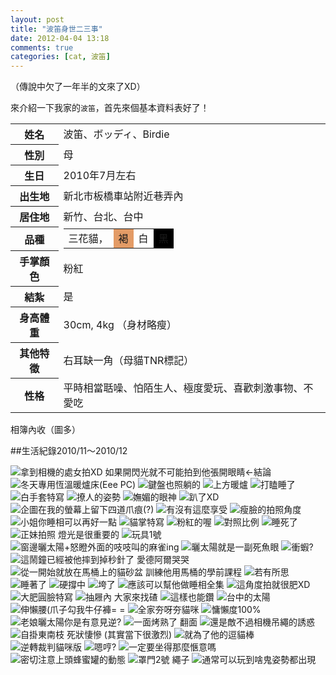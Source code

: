 ```yaml
---
layout: post
title: "波笛身世二三事"
date: 2012-04-04 13:18
comments: true
categories: [cat, 波笛] 
---
```

（傳說中欠了一年半的文來了XD）

來介紹一下我家的`波笛`，首先來個基本資料表好了！

<table style="border-spacing: 3px;">
<tr>
	<th>姓名</th>
	<td>波笛、ボッディ、Birdie</td>
</tr>
<tr>
	<th>性別</th>
		<td>母</td>
</tr>
<tr>
	<th>生日</th>
	<td>2010年7月左右</td>
</tr>
<tr>
	<th>出生地</th>
	<td>新北市板橋車站附近巷弄內</td>
</tr>
<tr>
	<th>居住地</th>
	<td>新竹、台北、台中</td>
</tr>
<tr>
	<th>品種</th>
	<td style="line-height: 1;">
		<table style="display:inline-block;border:none;background:none;margin:0;"><tr>
			<td>三花貓，</td>
			<td style="background:rgb(227,155,102);">褐</td>
			<td style="background:white;">白</td>
			<td style="background:black;">黑</td>
		</tr></table>
	</td>
</tr>
<tr><th>手掌顏色</th><td>粉紅</td></tr>
<tr><th>結紮</th><td>是</td></tr>
<tr><th>身高體重</th><td>30cm, 4kg （身材略瘦）</td></tr>
<tr><th>其他特徵</th><td>右耳缺一角（母貓TNR標記）</td></tr>
<tr><th>性格</th><td>平時相當聒噪、怕陌生人、極度愛玩、喜歡刺激事物、不愛吃</td></tr>
</table>

相簿內收（圖多）
<!--more-->
##生活紀錄2010/11～2010/12
<div class="gallery">
<img src="http://locust.csie.ncku.edu.tw/~changch/gallery1/images/CIMG0001.JPG" alt="拿到相機的處女拍XD 如果開閃光就不可能拍到他張開眼睛←結論" />
<img src="http://locust.csie.ncku.edu.tw/~changch/gallery1/images/CIMG0005.JPG" alt="冬天專用恆溫暖爐床(Eee PC)" />
<img src="http://locust.csie.ncku.edu.tw/~changch/gallery1/images/CIMG0006.JPG" alt="鍵盤也照躺的" />
<img src="http://locust.csie.ncku.edu.tw/~changch/gallery1/images/CIMG0011.JPG" alt="上方暖爐" />
<img src="http://locust.csie.ncku.edu.tw/~changch/gallery1/images/CIMG0016.JPG" alt="打瞌睡了" />
<img src="http://locust.csie.ncku.edu.tw/~changch/gallery1/images/CIMG0018.JPG" alt="白手套特寫" />
<img src="http://locust.csie.ncku.edu.tw/~changch/gallery1/images/CIMG0040.JPG" alt="撩人的姿勢" />
<img src="http://locust.csie.ncku.edu.tw/~changch/gallery1/images/CIMG0042.JPG" alt="嫵媚的眼神" />
<img src="http://locust.csie.ncku.edu.tw/~changch/gallery1/images/CIMG0046.JPG" alt="趴了XD" />
<img src="http://locust.csie.ncku.edu.tw/~changch/gallery1/images/CIMG0054.JPG" alt="企圖在我的螢幕上留下四道爪痕(?)" />
<img src="http://locust.csie.ncku.edu.tw/~changch/gallery1/images/CIMG0056.JPG" alt="有沒有這麼享受" />
<img src="http://locust.csie.ncku.edu.tw/~changch/gallery1/images/CIMG0060.JPG" alt="瘦臉的拍照角度" />
<img src="http://locust.csie.ncku.edu.tw/~changch/gallery1/images/CIMG0078.JPG" alt="小姐你睡相可以再好一點" />
<img src="http://locust.csie.ncku.edu.tw/~changch/gallery1/images/CIMG0079.JPG" alt="貓掌特寫" />
<img src="http://locust.csie.ncku.edu.tw/~changch/gallery1/images/CIMG0080.JPG" alt="粉紅的喔" />
<img src="http://locust.csie.ncku.edu.tw/~changch/gallery1/images/CIMG0083.JPG" alt="對照比例" />
<img src="http://locust.csie.ncku.edu.tw/~changch/gallery1/images/CIMG0086.JPG" alt="睡死了" />
<img src="http://locust.csie.ncku.edu.tw/~changch/gallery1/images/CIMG0097.JPG" alt="正妹拍照 燈光是很重要的" />
<img src="http://locust.csie.ncku.edu.tw/~changch/gallery1/images/CIMG0107.JPG" alt="玩具1號" />
<img src="http://locust.csie.ncku.edu.tw/~changch/gallery1/images/CIMG0109.JPG" alt="窗邊曬太陽+怒瞪外面的吱吱叫的麻雀ing" />
<img src="http://locust.csie.ncku.edu.tw/~changch/gallery1/images/CIMG0111.JPG" alt="曬太陽就是一副死魚眼" />
<img src="http://locust.csie.ncku.edu.tw/~changch/gallery1/images/CIMG0114.JPG" alt="衝蝦?" />
<img src="http://locust.csie.ncku.edu.tw/~changch/gallery1/images/CIMG0130.JPG" alt="這鬧鐘已經被他摔到掉秒針了 愛德阿爾哭哭" />
<img src="http://locust.csie.ncku.edu.tw/~changch/gallery1/images/CIMG0131.JPG" alt="從一開始就放在馬桶上的貓砂盆  訓練他用馬桶的學前課程" />
<img src="http://locust.csie.ncku.edu.tw/~changch/gallery1/images/CIMG0132.JPG" alt="若有所思" />
<img src="http://locust.csie.ncku.edu.tw/~changch/gallery1/images/CIMG0133.JPG" alt="睡著了" />
<img src="http://locust.csie.ncku.edu.tw/~changch/gallery1/images/CIMG0134.JPG" alt="硬撐中" />
<img src="http://locust.csie.ncku.edu.tw/~changch/gallery1/images/CIMG0136.JPG" alt="垮了" />
<img src="http://locust.csie.ncku.edu.tw/~changch/gallery1/images/CIMG0139.JPG" alt="應該可以幫他做睡相全集" />
<img src="http://locust.csie.ncku.edu.tw/~changch/gallery1/images/CIMG0140.JPG" alt="這角度拍就很肥XD" />
<img src="http://locust.csie.ncku.edu.tw/~changch/gallery1/images/CIMG0141.JPG" alt="大肥圓臉特寫" />
<img src="http://locust.csie.ncku.edu.tw/~changch/gallery1/images/CIMG0154.JPG" alt="抽屜內 大家來找碴" />
<img src="http://locust.csie.ncku.edu.tw/~changch/gallery1/images/CIMG0156.JPG" alt="這樣也能鑽" />
<img src="http://locust.csie.ncku.edu.tw/~changch/gallery1/images/CIMG1212.JPG" alt="台中的太陽" />
<img src="http://locust.csie.ncku.edu.tw/~changch/gallery1/images/CIMG1213.JPG" alt="伸懶腰(爪子勾我牛仔褲= =" />
<img src="http://locust.csie.ncku.edu.tw/~changch/gallery1/images/CIMG1216.JPG" alt="全家夯呀夯貓咪" />
<img src="http://locust.csie.ncku.edu.tw/~changch/gallery1/images/CIMG1217.JPG" alt="慵懶度100%" />
<img src="http://locust.csie.ncku.edu.tw/~changch/gallery1/images/CIMG1218.JPG" alt="老娘曬太陽你是有意見逆?" />
<img src="http://locust.csie.ncku.edu.tw/~changch/gallery1/images/CIMG1221.JPG" alt="一面烤熟了 翻面" />
<img src="http://locust.csie.ncku.edu.tw/~changch/gallery1/images/CIMG1222.JPG" alt="還是敵不過相機吊繩的誘惑" />
<img src="http://locust.csie.ncku.edu.tw/~changch/gallery1/images/CIMG1225.JPG" alt="自掛東南枝 死狀悽慘 (其實當下很激烈)" />
<img src="http://locust.csie.ncku.edu.tw/~changch/gallery1/images/CIMG1226.JPG" alt="就為了他的逗貓棒" />
<img src="http://locust.csie.ncku.edu.tw/~changch/gallery1/images/CIMG1227.JPG" alt="逆轉裁判貓咪版" />
<img src="http://locust.csie.ncku.edu.tw/~changch/gallery1/images/CIMG1229.JPG" alt="嗯哼?" />
<img src="http://locust.csie.ncku.edu.tw/~changch/gallery1/images/CIMG1232.JPG" alt="一定要坐得那麼愜意嗎" />
<img src="http://locust.csie.ncku.edu.tw/~changch/gallery1/images/CIMG1233.JPG" alt="密切注意上頭蜂蜜罐的動態" />
<img src="http://locust.csie.ncku.edu.tw/~changch/gallery1/images/CIMG1234.JPG" alt="罩門2號 繩子" />
<img src="http://locust.csie.ncku.edu.tw/~changch/gallery1/images/CIMG1235.JPG" alt="通常可以玩到啥鬼姿勢都出現" />
</div>
